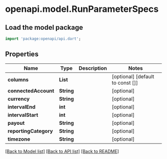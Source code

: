 # openapi.model.RunParameterSpecs

## Load the model package
```dart
import 'package:openapi/api.dart';
```

## Properties
Name | Type | Description | Notes
------------ | ------------- | ------------- | -------------
**columns** | **List<String>** |  | [optional] [default to const []]
**connectedAccount** | **String** |  | [optional] 
**currency** | **String** |  | [optional] 
**intervalEnd** | **int** |  | [optional] 
**intervalStart** | **int** |  | [optional] 
**payout** | **String** |  | [optional] 
**reportingCategory** | **String** |  | [optional] 
**timezone** | **String** |  | [optional] 

[[Back to Model list]](../README.md#documentation-for-models) [[Back to API list]](../README.md#documentation-for-api-endpoints) [[Back to README]](../README.md)


